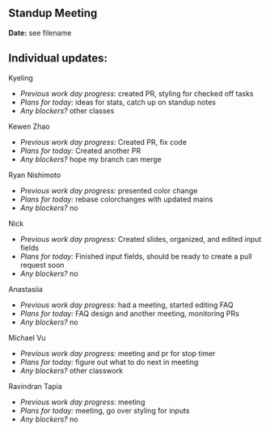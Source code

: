 ## Standup Meeting  
**Date:**  see filename


## Individual updates:  

Kyeling  
+ *Previous work day progress:* created PR, styling for checked off tasks
+ *Plans for today:* ideas for stats, catch up on standup notes
+ *Any blockers?* other classes

Kewen Zhao 
+ *Previous work day progress:*
Created PR, fix code
+ *Plans for today:*
Created another PR
+ *Any blockers?* hope my branch can merge

Ryan Nishimoto  
+ *Previous work day progress:*
presented color change
+ *Plans for today:*
rebase colorchanges with updated mains
+ *Any blockers?* no

Nick  
+ *Previous work day progress:* Created slides, organized, and edited input fields
+ *Plans for today:* Finished input fields, should be ready to create a pull request soon
+ *Any blockers?* no

Anastasiia  
+ *Previous work day progress:*
had a meeting, started editing FAQ
+ *Plans for today:*
FAQ design and another meeting, monitoring PRs
+ *Any blockers?*
no

Michael Vu  
+ *Previous work day progress:* meeting and pr for stop timer
+ *Plans for today:* figure out what to do next in meeting
+ *Any blockers?* other classwork

Ravindran Tapia  
+ *Previous work day progress:* meeting
+ *Plans for today:*  meeting, go over styling for inputs
+ *Any blockers?* no